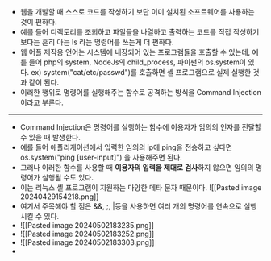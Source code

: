 - 웹을 개발할 때 스스로 코드를 작성하기 보단 이미 설치된 소프트웨어를 사용하는 것이 편하다. 
- 예를 들어 디렉토리를 조회하고 파일들을 나열하고 출력하는 코드를 직접 작성하기 보다는 흔히 아는 ls 라는 명령어를 쓰는게 더 편하다.
- 웹 어플 제작용 언어는 시스템에 내장되어 있는 프로그램들을 호출할 수 있는데, 예를 들어 php의 system, NodeJs의 child_process, 파이썬의 os.system이 있다.
ex) system("cat/etc/passwd")를 호출하면 셸 프로그램으로 실제 실행한 것과 같이 된다.
- 이러한 행위로 명령어를 실행해주는 함수로 공격하는 방식을 Command Injection이라고 부른다.
--- 
- Command Injection은 명령어를 실행하는 함수에 이용자가 임의의 인자를 전달할 수 있을 때 발생한다. 
- 예를 들어 애플리케이션에서 입력한 임의의 ip에 ping을 전송하고 싶다면 os.system("ping [user-input]") 을 사용해주면 된다. 
- 그러나 이러한 함수를 사용할 때 **이용자의 입력을 제대로 검사**하지 않으면 임의의 명령어가 실행될 수도 있다. 
- 이는 리눅스 셸 프로그램이 지원하는 다양한 메타 문자 때문이다. 
![[Pasted image 20240429154218.png]]
- 여기서 주목해야 할 점은 &&, ;, |등을 사용하면 여러 개의 명령어를 연속으로 실행시킬 수 있다. 
- ![[Pasted image 20240502183235.png]]
- ![[Pasted image 20240502183252.png]]
- ![[Pasted image 20240502183303.png]]
- 